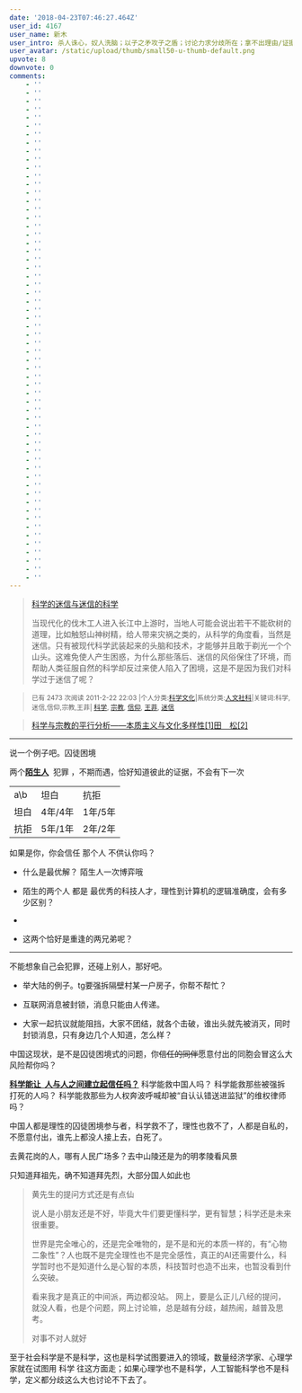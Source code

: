 ```yaml
---
date: '2018-04-23T07:46:27.464Z'
user_id: 4167
user_name: 新木
user_intro: 杀人诛心，奴人洗脑；以子之矛攻子之盾；讨论力求分歧所在；拿不出理由/证据的反对  都是为了反对而反对；
user_avatar: /static/upload/thumb/small50-u-thumb-default.png
upvote: 8
downvote: 0
comments:
    - ''
    - ''
    - ''
    - ''
    - ''
    - ''
    - ''
    - ''
    - ''
    - ''
    - ''
    - ''
    - ''
    - ''
    - ''
    - ''
    - ''
    - ''
    - ''
    - ''
    - ''
    - ''
    - ''
    - ''
    - ''
    - ''
    - ''
    - ''
    - ''
    - ''
    - ''
    - ''
    - ''
    - ''
    - ''
    - ''
    - ''
    - ''
    - ''
    - ''
    - ''
    - ''
    - ''
    - ''
    - ''
    - ''
    - ''
    - ''
    - ''
    - ''
    - ''
    - ''
    - ''
    - ''
    - ''
    - ''
    - ''
    - ''
    - ''
    - ''
---
```


<div class="h pbm"><blockquote><p class="ph"><a rel="nofollow" href="http://blog.sciencenet.cn/blog-309667-415589.html">科学的迷信与迷信的科学</a></p><p class="ph">当现代化的伐木工人进入长江中上游时，当地人可能会说出若干不能砍树的道理，比如触怒山神树精，给人带来灾祸之类的，从科学的角度看，当然是迷信。只有被现代科学武装起来的头脑和技术，才能够并且敢于剃光一个个山头。这难免使人产生困惑，为什么那些落后、迷信的风俗保住了环境，而帮助人类征服自然的科学却反过来使人陷入了困境，这是不是因为我们对科学过于迷信了呢？</p></blockquote><blockquote><p class="xg2"><sub><span class="xg1">已有 2473 次阅读</span> <span class="xg1">2011-2-22 22:03</span> <span class="pipe">|</span><span class="xg1">个人分类:<a rel="nofollow" href="http://blog.sciencenet.cn/home.php?mod=space&amp;uid=309667&amp;do=blog&amp;classid=116726&amp;view=me">科学文化</a></span><span class="pipe">|</span><span class="xg1">系统分类:<a rel="nofollow" href="http://blog.sciencenet.cn/home.php?mod=space&amp;do=blog&amp;view=all&amp;uid=309667&amp;catid=10">人文社科</a></span><span class="pipe">|</span><span class="xg1">关键词:科学,迷信,信仰,宗教,王菲</span><span class="pipe">|</span> <span class="ptg xg1"><a rel="nofollow" href="misc.php?mod=tag&amp;id=811">科学</a>, <a rel="nofollow" href="misc.php?mod=tag&amp;id=2579">宗教</a>, <a rel="nofollow" href="misc.php?mod=tag&amp;id=5121">信仰</a>, <a rel="nofollow" href="misc.php?mod=tag&amp;id=12271">王菲</a>, <a rel="nofollow" href="misc.php?mod=tag&amp;id=14189">迷信</a></span></sub></p></blockquote></div>

> [科学与宗教的平行分析——本质主义与文化多样性\[1\]田　松\[2\]](http://shc2000.sjtu.edu.cn/0904/kexueyu.htm)

  

---

说一个例子吧。囚徒困境

两个<u><b>陌生人</b></u>  犯罪 ，不期而遇，恰好知道彼此的证据，不会有下一次  

<table class="table table-bordered"><tbody><tr><td>a\b</td><td>坦白</td><td>抗拒</td></tr><tr><td>坦白<br></td><td>4年/4年</td><td>1年/5年</td></tr><tr><td>抗拒<br></td><td>5年/1年</td><td>2年/2年</td></tr></tbody></table>

如果是你，你会信任 那个人 不供认你吗？

*   什么是最优解？ 陌生人一次博弈哦
*   陌生的两个人 都是 最优秀的科技人才，理性到计算机的逻辑准确度，会有多少区别？  
    
*     
    
*   这两个恰好是重逢的两兄弟呢？

---

不能想象自己会犯罪，还碰上别人，那好吧。

*   举大陆的例子。tg要强拆隔壁村某一户房子，你帮不帮忙？
*   互联网消息被封锁，消息只能由人传递。  
    
*   大家一起抗议就能阻挡，大家不团结，就各个击破，谁出头就先被消灭，同时封锁消息，只有身边几个人知道，怎么样？

中国这现状，是不是囚徒困境式的问题，你<strike>信任的同伴</strike>愿意付出的同胞会冒这么大风险帮你吗？

  

<u><b>科学能让&nbsp; 人与人之间建立起信任吗？</b></u> 科学能救中国人吗？ 科学能救那些被强拆打死的人吗？ 科学能救那些为人权奔波呼喊却被“自认认错送进监狱”的维权律师吗？

中国人都是理性的囚徒困境参与者，科学救不了，理性也救不了，人都是自私的，不愿意付出，谁先上都没人接上去，白死了。

  

去黄花岗的人，哪有人民广场多？去中山陵还是为的明孝陵看风景  

只知道拜祖先，确不知道拜先烈，大部分国人如此也

> 黄先生的提问方式还是有点仙
> 
> 说人是小朋友还是不好，毕竟大牛们要更懂科学，更有智慧；科学还是未来很重要。
> 
> 世界是完全唯心的，还是完全唯物的，是不是和光的本质一样的，有“心物二象性”？人也既不是完全理性也不是完全感性，真正的AI还需要什么，科学暂时也不是知道什么是心智的本质，科技暂时也造不出来，也暂没看到什么突破。
> 
> 看来我才是真正的中间派，两边都没站。 网上，要是么正儿八经的提问，就没人看，也是个问题，网上讨论嘛，总是越有分歧，越热闹，越普及思考。
> 
> 对事不对人就好

至于社会科学是不是科学，这也是科学试图要进入的领域，数量经济学家、心理学家就在试图用 科学 往这方面走；如果心理学也不是科学，人工智能科学也不是科学，定义都分歧这么大也讨论不下去了。
